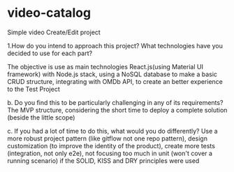 # video-catalog
Simple video Create/Edit project


1.How do you intend to approach this project? What technologies have you decided to use for each part?

The objective is use as main technologies React.js(using Material UI framework) with Node.js stack, using a NoSQL database to make a basic CRUD structure, integrating with OMDb API, to create an better experience to the Test Project

b. Do you find this to be particularly challenging in any of its requirements?
The MVP structure, considering the short time to deploy a complete solution (beside the little scope)

c. If you had a lot of time to do this, what would you do differently?
Use a more robust project pattern (like gitflow not one repo pattern), design customization (to improve the identity of the product), create more tests (integration, not only e2e), not focusing too much in unit (won't cover a running scenario) if the SOLID, KISS and DRY principles were used
